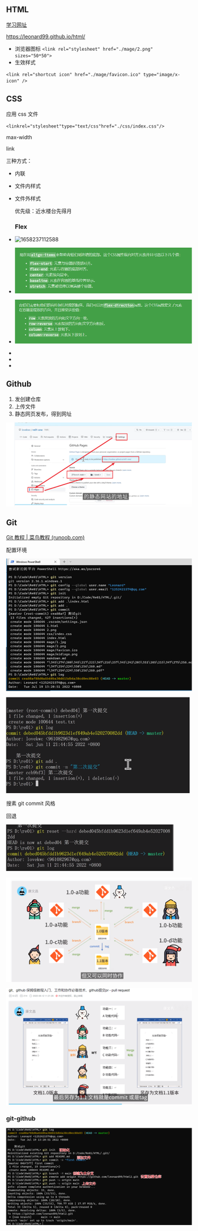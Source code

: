 ## HTML

[学习网址](https://www.runoob.com/htmldom/htmldom-tutorial.html "菜鸟")

https://leonard99.github.io/html/

- 浏览器图标
  `<link rel="stylesheet" href="./mage/2.png" sizes="50*50">`
- 生效样式

`<link rel="shortcut icon" href="./mage/favicon.ico" type="image/x-icon" />`

## CSS

应用 css 文件

`<linkrel="stylesheet"type="text/css"href="./css/index.css"/>`

max-width

link

三种方式：

- 内联
- 文件内样式
- 文件外样式

  优先级：近水楼台先得月

  ### Flex
- ![1658237112588](https://file+.vscode-resource.vscode-cdn.net/d%3A/Code/Re01/HTML/image/%E7%AC%94%E8%AE%B0/1658237112588.png)
- ![1658237827771](image/笔记/1658237827771.png)
- ![1658238060152](image/笔记/1658238060152.png)
- 
- 
- 

## Github

1. 发创建仓库
2. 上传文件
3. 静态网页发布，得到网址

![1658210359034](image/笔记/1658210359034.png)

## Git

[Git 教程 | 菜鸟教程 (runoob.com)](https://www.runoob.com/git/git-tutorial.html)

配置环境

![1658208279647](image/笔记/1658208279647.png)

![1658208259548](image/笔记/1658208259548.png)

搜素 git commit 风格

回退

![1658208450676](image/笔记/1658208450676.png)

![1658208568980](image/笔记/1658208568980.png)

![1658208607235](image/笔记/1658208607235.png)

### git-github

![1658211095396](image/笔记/1658211095396.png)

